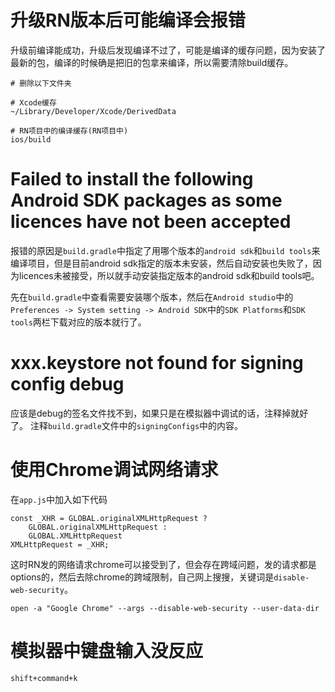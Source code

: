 # 升级RN版本后可能编译会报错
升级前编译能成功，升级后发现编译不过了，可能是编译的缓存问题，因为安装了最新的包，编译的时候确是把旧的包拿来编译，所以需要清除build缓存。
```
# 删除以下文件夹

# Xcode缓存
~/Library/Developer/Xcode/DerivedData

# RN项目中的编译缓存(RN项目中)
ios/build
```

# Failed to install the following Android SDK packages as some licences have not been accepted

报错的原因是`build.gradle`中指定了用哪个版本的`android sdk`和`build tools`来编译项目，但是目前android sdk指定的版本未安装，然后自动安装也失败了，因为licences未被接受，所以就手动安装指定版本的android sdk和build tools吧。

先在`build.gradle`中查看需要安装哪个版本，然后在`Android studio`中的`Preferences -> System setting -> Android SDK`中的`SDK Platforms`和`SDK tools`两栏下载对应的版本就行了。

# xxx.keystore not found for signing config debug

应该是debug的签名文件找不到，如果只是在模拟器中调试的话，注释掉就好了。
注释`build.gradle`文件中的`signingConfigs`中的内容。

# 使用Chrome调试网络请求

在`app.js`中加入如下代码

```
const _XHR = GLOBAL.originalXMLHttpRequest ?  
    GLOBAL.originalXMLHttpRequest :           
    GLOBAL.XMLHttpRequest                     
XMLHttpRequest = _XHR;
```

这时RN发的网络请求chrome可以接受到了，但会存在跨域问题，发的请求都是options的，然后去除chrome的跨域限制，自己网上搜搜，关键词是`disable-web-security`。

```
open -a "Google Chrome" --args --disable-web-security --user-data-dir
```

# 模拟器中键盘输入没反应
```
shift+command+k
```